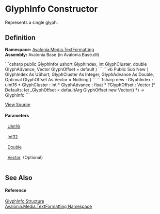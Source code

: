 # GlyphInfo Constructor


Represents a single glyph.



## Definition
**Namespace:** <a href="N_Avalonia_Media_TextFormatting">Avalonia.Media.TextFormatting</a>  
**Assembly:** Avalonia.Base (in Avalonia.Base.dll)

<Tabs groupId="api-code-preview">
<TabItem value="csharp" label="C#">
```csharp
public GlyphInfo(
	ushort GlyphIndex,
	int GlyphCluster,
	double GlyphAdvance,
	Vector GlyphOffset = default
)
```
</TabItem>
<TabItem value="vb" label="VB">
```vb
Public Sub New ( 
	GlyphIndex As UShort,
	GlyphCluster As Integer,
	GlyphAdvance As Double,
	Optional GlyphOffset As Vector = Nothing
)
```
</TabItem>
<TabItem value="fsharp" label="F#">
```fsharp
new : 
        GlyphIndex : uint16 * 
        GlyphCluster : int * 
        GlyphAdvance : float * 
        ?GlyphOffset : Vector 
(* Defaults:
        let _GlyphOffset = defaultArg GlyphOffset new Vector()
*)
-> GlyphInfo
```
</TabItem>
</Tabs>



<a href="https://github.com/AvaloniaUI/Avalonia/tree/master/src/Avalonia.Base/Media/TextFormatting/GlyphInfo.cs#L19" title="View the source code">View Source</a>



#### Parameters
<dl><dt>  <a href="https://learn.microsoft.com/dotnet/api/system.uint16" target="_blank" rel="noopener noreferrer">UInt16</a></dt><dd> </dd><dt>  <a href="https://learn.microsoft.com/dotnet/api/system.int32" target="_blank" rel="noopener noreferrer">Int32</a></dt><dd> </dd><dt>  <a href="https://learn.microsoft.com/dotnet/api/system.double" target="_blank" rel="noopener noreferrer">Double</a></dt><dd> </dd><dt>  <a href="T_Avalonia_Vector">Vector</a>  (Optional)</dt><dd> </dd></dl>

## See Also


#### Reference
<a href="T_Avalonia_Media_TextFormatting_GlyphInfo">GlyphInfo Structure</a>  
<a href="N_Avalonia_Media_TextFormatting">Avalonia.Media.TextFormatting Namespace</a>  


